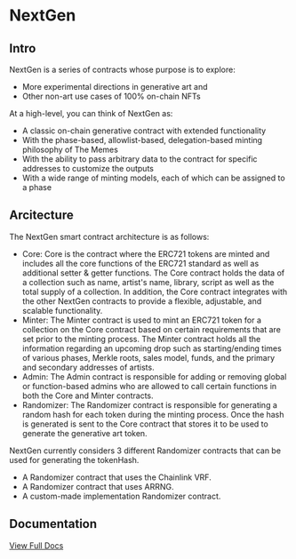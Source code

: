 # NextGen

## Intro

NextGen is a series of contracts whose purpose is to explore:

- More experimental directions in generative art and
- Other non-art use cases of 100% on-chain NFTs

At a high-level, you can think of NextGen as:

- A classic on-chain generative contract with extended functionality
- With the phase-based, allowlist-based, delegation-based minting philosophy of The Memes
- With the ability to pass arbitrary data to the contract for specific addresses to customize the outputs
- With a wide range of minting models, each of which can be assigned to a phase

## Arcitecture

The NextGen smart contract architecture is as follows:

- Core: Core is the contract where the ERC721 tokens are minted and includes all the core functions of the ERC721 standard as well as additional setter & getter functions. The Core contract holds the data of a collection such as name, artist's name, library, script as well as the total supply of a collection. In addition, the Core contract integrates with the other NextGen contracts to provide a flexible, adjustable, and scalable functionality.
- Minter: The Minter contract is used to mint an ERC721 token for a collection on the Core contract based on certain requirements that are set prior to the minting process. The Minter contract holds all the information regarding an upcoming drop such as starting/ending times of various phases, Merkle roots, sales model, funds, and the primary and secondary addresses of artists.
- Admin: The Admin contract is responsible for adding or removing global or function-based admins who are allowed to call certain functions in both the Core and Minter contracts.
- Randomizer: The Randomizer contract is responsible for generating a random hash for each token during the minting process. Once the hash is generated is sent to the Core contract that stores it to be used to generate the generative art token.

NextGen currently considers 3 different Randomizer contracts that can be used for generating the tokenHash.
- A Randomizer contract that uses the Chainlink VRF.
- A Randomizer contract that uses ARRNG.
- A custom-made implementation Randomizer contract.

## Documentation

[View Full Docs](https://seize-io.gitbook.io/nextgen/)

